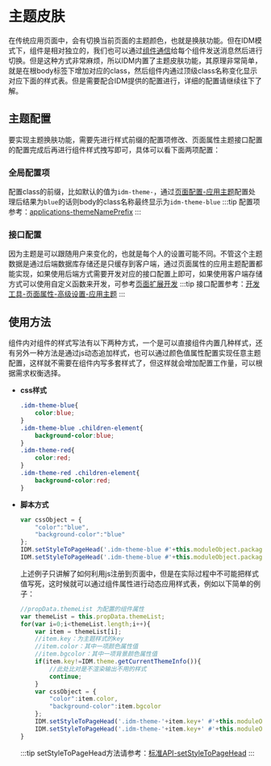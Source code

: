 # 主题皮肤
在传统应用页面中，会有切换当前页面的主题颜色，也就是换肤功能。但在IDM模式下，组件是相对独立的，我们也可以通过[组件通信](./communication.md)给每个组件发送消息然后进行切换。但是这种方式非常麻烦，所以IDM内置了主题皮肤功能，其原理非常简单，就是在根body标签下增加对应的class，然后组件内通过顶级class名称变化显示对应下面的样式表。但是需要配合IDM提供的配置进行，详细的配置请继续往下了解。
## 主题配置
要实现主题换肤功能，需要先进行样式前缀的配置项修改、页面属性主题接口配置的配置完成后再进行组件样式拽写即可，具体可以看下面两项配置：
### 全局配置项
配置class的前缀，比如默认的值为`idm-theme-`，通过[页面配置-应用主题](../guide/developtool.md#应用主题)配置处理后结果为`blue`的话则body的class名称最终显示为`idm-theme-blue`
:::tip
配置项参考：[applications-themeNamePrefix](../setting/config.md#themenameprefix)
:::
### 接口配置
因为主题是可以跟随用户来变化的，也就是每个人的设置可能不同。不管这个主题数据是通过后端数据库存储还是只缓存到客户端，通过页面属性的应用主题配置都能实现，如果使用后端方式需要开发对应的接口配置上即可，如果使用客户端存储方式可以使用自定义函数来开发，可参考[页面扩展开发](./pageextend.md)
:::tip
接口配置参考：[开发工具-页面属性-高级设置-应用主题](../guide/developtool.md#应用主题)
:::
## 使用方法
组件内对组件的样式写法有以下两种方式，一个是可以直接组件内置几种样式，还有另外一种方法是通过js动态追加样式，也可以通过颜色值属性配置实现任意主题配置，这样就不需要在组件内写多套样式了，但这样就会增加配置工作量，可以根据需求权衡选择。
- **css样式**
    ```css
    .idm-theme-blue{
        color:blue;
    }
    .idm-theme-blue .children-element{
        background-color:blue;
    }
    .idm-theme-red{
        color:red;
    }
    .idm-theme-red .children-element{
        background-color:red;
    }
    ```
- **脚本方式**
    ```js
    var cssObject = {
        "color":"blue",
        "background-color":"blue"
    };
    IDM.setStyleToPageHead('.idm-theme-blue #'+this.moduleObject.packageid,cssObject);
    IDM.setStyleToPageHead('.idm-theme-blue #'+this.moduleObject.packageid+' .children-element',cssObject);
    ```
    上述例子只讲解了如何利用js注册到页面中，但是在实际过程中不可能把样式值写死，这时候就可以通过组件属性进行动态应用样式表，例如以下简单的例子：
    ```js
    //propData.themeList 为配置的组件属性
    var themeList = this.propData.themeList;
    for(var i=0;i<themeList.length;i++){
        var item = themeList[i];
        //item.key：为主题样式的key
        //item.color：其中一项颜色属性值
        //item.bgcolor：其中一项背景颜色属性值
        if(item.key!=IDM.theme.getCurrentThemeInfo()){
            //此处比对是不渲染输出不用的样式
            continue;
        }
        var cssObject = {
            "color":item.color,
            "background-color":item.bgcolor
        };
        IDM.setStyleToPageHead('.idm-theme-'+item.key+' #'+this.moduleObject.packageid,cssObject);
        IDM.setStyleToPageHead('.idm-theme-'+item.key+' #'+this.moduleObject.packageid+' .children-element',cssObject);
    }
    ```
    :::tip
    setStyleToPageHead方法请参考：[标准API-setStyleToPageHead](../coreapi/api.md#setstyletopagehead)
    :::